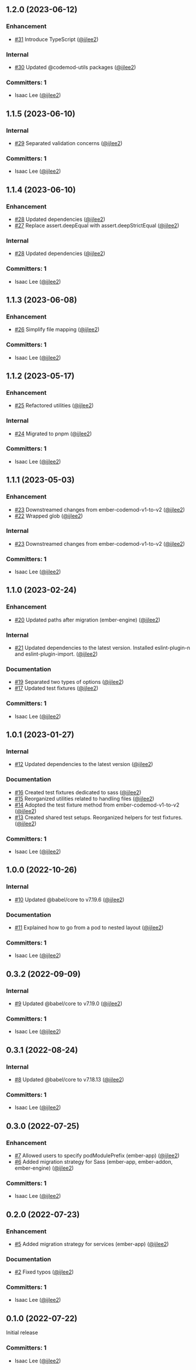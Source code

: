 ## 1.2.0 (2023-06-12)

### Enhancement
* [#31](https://github.com/ijlee2/ember-codemod-pod-to-octane/pull/31) Introduce TypeScript ([@ijlee2](https://github.com/ijlee2))

### Internal
* [#30](https://github.com/ijlee2/ember-codemod-pod-to-octane/pull/30) Updated @codemod-utils packages ([@ijlee2](https://github.com/ijlee2))

### Committers: 1
- Isaac Lee ([@ijlee2](https://github.com/ijlee2))


## 1.1.5 (2023-06-10)

### Internal
* [#29](https://github.com/ijlee2/ember-codemod-pod-to-octane/pull/29) Separated validation concerns ([@ijlee2](https://github.com/ijlee2))

### Committers: 1
- Isaac Lee ([@ijlee2](https://github.com/ijlee2))


## 1.1.4 (2023-06-10)

### Enhancement
* [#28](https://github.com/ijlee2/ember-codemod-pod-to-octane/pull/28) Updated dependencies ([@ijlee2](https://github.com/ijlee2))
* [#27](https://github.com/ijlee2/ember-codemod-pod-to-octane/pull/27) Replace assert.deepEqual with assert.deepStrictEqual ([@ijlee2](https://github.com/ijlee2))

### Internal
* [#28](https://github.com/ijlee2/ember-codemod-pod-to-octane/pull/28) Updated dependencies ([@ijlee2](https://github.com/ijlee2))

### Committers: 1
- Isaac Lee ([@ijlee2](https://github.com/ijlee2))


## 1.1.3 (2023-06-08)

### Enhancement
* [#26](https://github.com/ijlee2/ember-codemod-pod-to-octane/pull/26) Simplify file mapping ([@ijlee2](https://github.com/ijlee2))

### Committers: 1
- Isaac Lee ([@ijlee2](https://github.com/ijlee2))


## 1.1.2 (2023-05-17)

### Enhancement
* [#25](https://github.com/ijlee2/ember-codemod-pod-to-octane/pull/25) Refactored utilities ([@ijlee2](https://github.com/ijlee2))

### Internal
* [#24](https://github.com/ijlee2/ember-codemod-pod-to-octane/pull/24) Migrated to pnpm ([@ijlee2](https://github.com/ijlee2))

### Committers: 1
- Isaac Lee ([@ijlee2](https://github.com/ijlee2))


## 1.1.1 (2023-05-03)

### Enhancement
* [#23](https://github.com/ijlee2/ember-codemod-pod-to-octane/pull/23) Downstreamed changes from ember-codemod-v1-to-v2 ([@ijlee2](https://github.com/ijlee2))
* [#22](https://github.com/ijlee2/ember-codemod-pod-to-octane/pull/22) Wrapped glob ([@ijlee2](https://github.com/ijlee2))

### Internal
* [#23](https://github.com/ijlee2/ember-codemod-pod-to-octane/pull/23) Downstreamed changes from ember-codemod-v1-to-v2 ([@ijlee2](https://github.com/ijlee2))

### Committers: 1
- Isaac Lee ([@ijlee2](https://github.com/ijlee2))


## 1.1.0 (2023-02-24)

### Enhancement
* [#20](https://github.com/ijlee2/ember-codemod-pod-to-octane/pull/20) Updated paths after migration (ember-engine) ([@ijlee2](https://github.com/ijlee2))

### Internal
* [#21](https://github.com/ijlee2/ember-codemod-pod-to-octane/pull/21) Updated dependencies to the latest version. Installed eslint-plugin-n and eslint-plugin-import. ([@ijlee2](https://github.com/ijlee2))

### Documentation
* [#19](https://github.com/ijlee2/ember-codemod-pod-to-octane/pull/19) Separated two types of options ([@ijlee2](https://github.com/ijlee2))
* [#17](https://github.com/ijlee2/ember-codemod-pod-to-octane/pull/17) Updated test fixtures ([@ijlee2](https://github.com/ijlee2))

### Committers: 1
- Isaac Lee ([@ijlee2](https://github.com/ijlee2))


## 1.0.1 (2023-01-27)

### Internal
* [#12](https://github.com/ijlee2/ember-codemod-pod-to-octane/pull/12) Updated dependencies to the latest version ([@ijlee2](https://github.com/ijlee2))

### Documentation
* [#16](https://github.com/ijlee2/ember-codemod-pod-to-octane/pull/16) Created test fixtures dedicated to sass ([@ijlee2](https://github.com/ijlee2))
* [#15](https://github.com/ijlee2/ember-codemod-pod-to-octane/pull/15) Reorganized utilities related to handling files ([@ijlee2](https://github.com/ijlee2))
* [#14](https://github.com/ijlee2/ember-codemod-pod-to-octane/pull/14) Adopted the test fixture method from ember-codemod-v1-to-v2 ([@ijlee2](https://github.com/ijlee2))
* [#13](https://github.com/ijlee2/ember-codemod-pod-to-octane/pull/13) Created shared test setups. Reorganized helpers for test fixtures. ([@ijlee2](https://github.com/ijlee2))

### Committers: 1
- Isaac Lee ([@ijlee2](https://github.com/ijlee2))


## 1.0.0 (2022-10-26)

### Internal
* [#10](https://github.com/ijlee2/ember-codemod-pod-to-octane/pull/10) Updated @babel/core to v7.19.6 ([@ijlee2](https://github.com/ijlee2))

### Documentation
* [#11](https://github.com/ijlee2/ember-codemod-pod-to-octane/pull/11) Explained how to go from a pod to nested layout ([@ijlee2](https://github.com/ijlee2))

### Committers: 1
- Isaac Lee ([@ijlee2](https://github.com/ijlee2))


## 0.3.2 (2022-09-09)

### Internal
* [#9](https://github.com/ijlee2/ember-codemod-pod-to-octane/pull/9) Updated @babel/core to v7.19.0 ([@ijlee2](https://github.com/ijlee2))

### Committers: 1
- Isaac Lee ([@ijlee2](https://github.com/ijlee2))


## 0.3.1 (2022-08-24)

### Internal
* [#8](https://github.com/ijlee2/ember-codemod-pod-to-octane/pull/8) Updated @babel/core to v7.18.13 ([@ijlee2](https://github.com/ijlee2))

### Committers: 1
- Isaac Lee ([@ijlee2](https://github.com/ijlee2))


## 0.3.0 (2022-07-25)

### Enhancement
* [#7](https://github.com/ijlee2/ember-codemod-pod-to-octane/pull/7) Allowed users to specify podModulePrefix (ember-app) ([@ijlee2](https://github.com/ijlee2))
* [#6](https://github.com/ijlee2/ember-codemod-pod-to-octane/pull/6) Added migration strategy for Sass (ember-app, ember-addon, ember-engine) ([@ijlee2](https://github.com/ijlee2))

### Committers: 1
- Isaac Lee ([@ijlee2](https://github.com/ijlee2))


## 0.2.0 (2022-07-23)

### Enhancement
* [#5](https://github.com/ijlee2/ember-codemod-pod-to-octane/pull/5) Added migration strategy for services (ember-app) ([@ijlee2](https://github.com/ijlee2))

### Documentation
* [#2](https://github.com/ijlee2/ember-codemod-pod-to-octane/pull/2) Fixed typos ([@ijlee2](https://github.com/ijlee2))

### Committers: 1
- Isaac Lee ([@ijlee2](https://github.com/ijlee2))


## 0.1.0 (2022-07-22)

Initial release

### Committers: 1
- Isaac Lee ([@ijlee2](https://github.com/ijlee2))